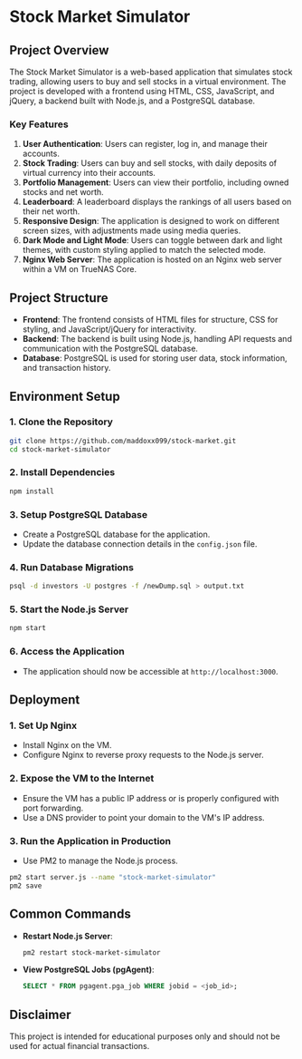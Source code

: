 # Stock Market Simulator 

  ## Project Overview

  The Stock Market Simulator is a web-based application that simulates stock trading, 
  allowing users to buy and sell stocks in a virtual environment. The project is 
  developed with a frontend using HTML, CSS, JavaScript, and jQuery, a backend built 
  with Node.js, and a PostgreSQL database.

  ### Key Features

  1. **User Authentication**: Users can register, log in, and manage their accounts.
  2. **Stock Trading**: Users can buy and sell stocks, with daily deposits of virtual 
     currency into their accounts.
  3. **Portfolio Management**: Users can view their portfolio, including owned stocks 
     and net worth.
  4. **Leaderboard**: A leaderboard displays the rankings of all users based on their 
     net worth.
  5. **Responsive Design**: The application is designed to work on different screen 
     sizes, with adjustments made using media queries.
  6. **Dark Mode and Light Mode**: Users can toggle between dark and light themes, with 
     custom styling applied to match the selected mode.
  7. **Nginx Web Server**: The application is hosted on an Nginx web server within a VM 
     on TrueNAS Core.

  ## Project Structure

  - **Frontend**: The frontend consists of HTML files for structure, CSS for styling, 
    and JavaScript/jQuery for interactivity.
  - **Backend**: The backend is built using Node.js, handling API requests and 
    communication with the PostgreSQL database.
  - **Database**: PostgreSQL is used for storing user data, stock information, and 
    transaction history.

  ## Environment Setup

  ### 1. Clone the Repository
   ```bash
   git clone https://github.com/maddoxx099/stock-market.git
   cd stock-market-simulator
   ```

  ### 2. Install Dependencies
   ```bash
   npm install
   ```

  ### 3. Setup PostgreSQL Database
   - Create a PostgreSQL database for the application.
   - Update the database connection details in the `config.json` file.

  ### 4. Run Database Migrations
   ```bash
   psql -d investors -U postgres -f /newDump.sql > output.txt
   ```

  ### 5. Start the Node.js Server
   ```bash
   npm start
   ```

  ### 6. Access the Application
   - The application should now be accessible at `http://localhost:3000`.

  ## Deployment

  ### 1. Set Up Nginx
   - Install Nginx on the VM.
   - Configure Nginx to reverse proxy requests to the Node.js server.

  ### 2. Expose the VM to the Internet
   - Ensure the VM has a public IP address or is properly configured with port forwarding.
   - Use a DNS provider to point your domain to the VM's IP address.

  ### 3. Run the Application in Production
   - Use PM2 to manage the Node.js process.
   ```bash
   pm2 start server.js --name "stock-market-simulator"
   pm2 save
   ```

  ## Common Commands

  - **Restart Node.js Server**:
    ```bash
    pm2 restart stock-market-simulator
    ```

  - **View PostgreSQL Jobs (pgAgent)**:
    ```sql
    SELECT * FROM pgagent.pga_job WHERE jobid = <job_id>;
    ```


  ## Disclaimer

  This project is intended for educational purposes only and should not be used for actual 
  financial transactions.
